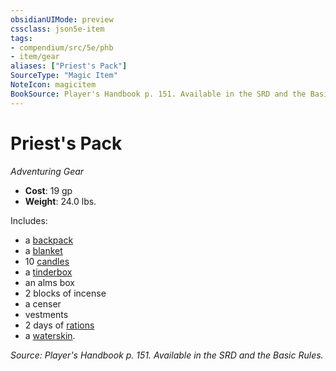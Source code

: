 ```yaml
---
obsidianUIMode: preview
cssclass: json5e-item
tags:
- compendium/src/5e/phb
- item/gear
aliases: ["Priest's Pack"]
SourceType: "Magic Item"
NoteIcon: magicitem
BookSource: Player's Handbook p. 151. Available in the SRD and the Basic Rules.
---
```

# Priest's Pack
*Adventuring Gear*  

- **Cost**: 19 gp
- **Weight**: 24.0 lbs.

Includes:

- a [backpack](/2-Mechanics/CLI/items/backpack.md)  
- a [blanket](/2-Mechanics/CLI/items/blanket.md)  
- 10 [candles](/2-Mechanics/CLI/items/candle.md)  
- a [tinderbox](/2-Mechanics/CLI/items/tinderbox.md)  
- an alms box  
- 2 blocks of incense  
- a censer  
- vestments  
- 2 days of [rations](/2-Mechanics/CLI/items/rations-1-day.md)  
- a [waterskin](/2-Mechanics/CLI/items/waterskin.md).  

*Source: Player's Handbook p. 151. Available in the SRD and the Basic Rules.*